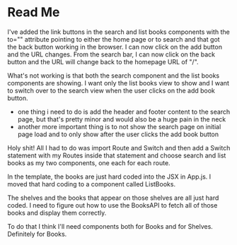 # Read Me

I've added the link buttons in the search and list books components with the to="" attribute pointing to either the home page or to search and that got the back button working in the browser. I can now click on the add button and the URL changes. From the search bar, I can now click on the back button and the URL will change back to the homepage URL of "/". 

What's not working is that both the search component and the list books components are showing. I want only the list books view to show and I want to switch over to the search view when the user clicks on the add book button.

- one thing i need to do is add the header and footer content to the search page, but that's pretty minor and would also be a huge pain in the neck
- another more important thing is to not show the search page on initial page load and to only show after the user clicks the add book button

Holy shit! All I had to do was import Route and Switch and then add a Switch statement with my Routes inside that statement and choose search and list books as my two components, one each for each route.

In the template, the books are just hard coded into the JSX in App.js. I moved that hard coding to a component called ListBooks. 

The shelves and the books that appear on those shelves are all just hard coded. I need to figure out how to use the BooksAPI to fetch all of those books and display them correctly.

To do that I think I'll need components both for Books and for Shelves. Definitely for Books.


